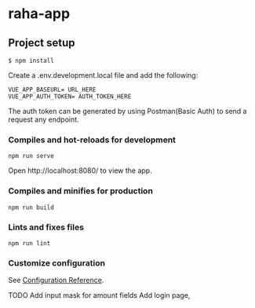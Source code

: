 # raha-app

## Project setup

`$ npm install`

Create a .env.development.local file and add the following:

```
VUE_APP_BASEURL= URL_HERE
VUE_APP_AUTH_TOKEN= AUTH_TOKEN_HERE

```

The auth token can be generated by using Postman(Basic Auth) to send a request any endpoint.

### Compiles and hot-reloads for development

```
npm run serve
```

Open http://localhost:8080/ to view the app.

### Compiles and minifies for production

```
npm run build
```

### Lints and fixes files

```
npm run lint
```

### Customize configuration

See [Configuration Reference](https://cli.vuejs.org/config/).

TODO
Add input mask for amount fields
Add login page,
